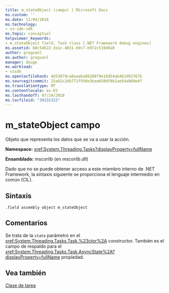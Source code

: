 ```yaml
---
title: m_stateObject (campo) | Microsoft Docs
ms.custom: ''
ms.date: 11/04/2016
ms.technology:
- vs-ide-sdk
ms.topic: conceptual
helpviewer_keywords:
- m_stateObject field, Task class [.NET Framework debug engines]
ms.assetid: 68c54b22-3e1c-4031-b9c7-b972c519d8a0
author: gregvanl
ms.author: gregvanl
manager: douge
ms.workload:
- vssdk
ms.openlocfilehash: 4d33879ca8aaaba08288f9e16d54ab462d92f67b
ms.sourcegitcommit: 25a62c2db771f938e3baa658df8b1ae54a960e4f
ms.translationtype: MT
ms.contentlocale: es-ES
ms.lasthandoff: 07/24/2018
ms.locfileid: "39231322"
---
```

# <a name="mstateobject-field"></a>m_stateObject campo
Objeto que representa los datos que se va a usar la acción.  
  
 **Namespace:** <xref:System.Threading.Tasks?displayProperty=fullName>  
  
 **Ensamblado:** mscorlib (en *mscorlib.dll*)  
  
 Dado que no se puede obtener acceso a este miembro interno de .NET Framework, la sintaxis siguiente se proporciona el lenguaje intermedio en común (CIL).  
  
## <a name="syntax"></a>Sintaxis  
  
```  
.field assembly object m_stateObject  
```  
  
## <a name="remarks"></a>Comentarios  
 Se trata de la `state` parámetro en el <xref:System.Threading.Tasks.Task.%23ctor%2A> constructor. También es el campo de respaldo para el <xref:System.Threading.Tasks.Task.AsyncState%2A?displayProperty=fullName> propiedad.  
  
## <a name="see-also"></a>Vea también  
 [Clase de tarea](../../extensibility/debugger/task-class-internal-members.md)